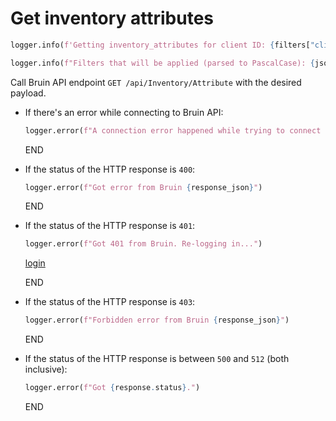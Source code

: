 # Get inventory attributes

```python
logger.info(f'Getting inventory_attributes for client ID: {filters["client_id"]}')

logger.info(f"Filters that will be applied (parsed to PascalCase): {json.dumps(parsed_filters)}")
```

Call Bruin API endpoint `GET /api/Inventory/Attribute` with the desired payload.

* If there's an error while connecting to Bruin API:
  ```python
  logger.error(f"A connection error happened while trying to connect to Bruin API -> {e}")
  ```
  END

* If the status of the HTTP response is `400`:
  ```python
  logger.error(f"Got error from Bruin {response_json}")
  ```
  END

* If the status of the HTTP response is `401`:
    ```python
    logger.error(f"Got 401 from Bruin. Re-logging in...")
    ```
    [login](../../clients/bruin_client/login.md)

    END

* If the status of the HTTP response is `403`:
  ```python
  logger.error(f"Forbidden error from Bruin {response_json}")
  ```
  END

* If the status of the HTTP response is between `500` and `512` (both inclusive):
  ```python
  logger.error(f"Got {response.status}.")
  ```
  END